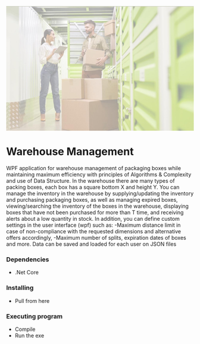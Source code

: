 <img align="center" alt="backgroundWarehouse" width="700px" style="padding-right:10px;" src="https://github.com/OrShitri/WarehouseManagement/blob/master/PackagingBoxes/Images/BackgroundWarehouse.jpeg?raw=true" />  

# Warehouse Management
WPF application for warehouse management of packaging boxes while maintaining maximum efficiency with principles of Algorithms & Complexity and use of Data Structure.
In the warehouse there are many types of packing boxes, each box has a square bottom X and height Y.
You can manage the inventory in the warehouse by supplying/updating the inventory and purchasing packaging boxes, 
as well as managing expired boxes, viewing/searching the inventory of the boxes in the warehouse, displaying boxes that have not been purchased for more than T time, and receiving alerts about a low quantity in stock.
In addition, you can define custom settings in the user interface (wpf) such as:
-Maximum distance limit in case of non-compliance with the requested dimensions and alternative offers accordingly,
-Maximum number of splits, expiration dates of boxes and more.
Data can be saved and loaded for each user on JSON files

### Dependencies
* .Net Core

### Installing
* Pull from here

### Executing program

* Compile
* Run the exe
